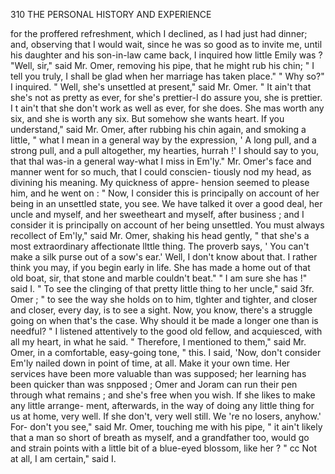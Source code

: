 310             THE PERSONAL HISTORY AND EXPERIENCE

 for the proffered refreshment, which I declined, as I had just had dinner;
 and, observing that I would wait, since he was so good as to invite me, until
 his daughter and his son-in-law came back, I inquired how little Emily
 was ?
     "Well, sir," said Mr. Omer, removing his pipe, that he might rub his
 chin; " I tell you truly, I shall be glad when her marriage has taken
place."
     " Why so?" I inquired.
     " Well, she's unsettled at present,"       said Mr. Omer. " It ain't that
 she's not as pretty as ever, for she's prettier-I do assure you, she is prettier.
I t ain't that she don't work as well as ever, for she does. She mas
worth any six, and she is worth any six. But somehow she wants heart.
If you understand," said Mr. Omer, after rubbing his chin again, and
smoking a little, " what I mean in a general way by the expression,
' A long pull, and a strong pull, and a pull altogether, my hearties,
hurrah !' I should say to you, that thal was-in a general way-what
I miss in Em'ly."
    Mr. Omer's face and manner went for so much, that I could conscien-
tiously nod my head, as divining his meaning. My quickness of appre-
hension seemed to please him, and he went on :
    " Now, I consider this is principally on account of her being in an
unsettled state, you see. We have talked it over a good deal, her uncle
and myself, and her sweetheart and myself, after business ; and I consider
it is principally on account of her being unsettled. You must always
recollect of Em'ly," said Mr. Omer, shaking his head gently, " that she's a
most extraordinary affectionate llttle thing. The proverb says, ' You can't
make a silk purse out of a sow's ear.' Well, I don't know about that.
I rather think you may, if you begin early in life. She has made a home
 out of that old boat, sir, that stone and marble couldn't beat."
     " I am sure she has !" said I.
     " To see the clinging of that pretty little thing to her uncle," said
3fr. Omer ; " to see the way she holds on to him, tlghter and tighter, and
closer and closer, every day, is to see a sight. Now, you know, there's a
struggle going on when that's the case. Why should it be made a longer
one than is needful? "
    I listened attentively to the good old fellow, and acquiesced, with all my
heart, in what he said.
    " Therefore, I mentioned to them," said Mr. Omer, in a comfortable,
easy-going tone, " this. I said, 'Now, don't consider Em'ly nailed down
in point of time, at all. Make it your own time. Her services have been
more valuable than was supposed; her learning has been quicker than
was snpposed ; Omer and Joram can run their pen through what remains ;
and she's free when you wish. If she likes to make any little arrange-
ment, afterwards, in the way of doing any little thing for us at home, very
well. If she don't, very well still. We 're no losers, anyhow.' For-
don't you see," said Mr. Omer, touching me with his pipe, " it ain't
likely that a man so short of breath as myself, and a grandfather too,
would go and strain points with a little bit of a blue-eyed blossom, like
her ? "
    cc Not at all, I am certain," said I.
